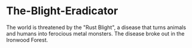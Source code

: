 # The-Blight-Eradicator
The world is threatened by the "Rust Blight", a disease that turns animals and humans into ferocious metal monsters. The disease broke out in the Ironwood Forest.
